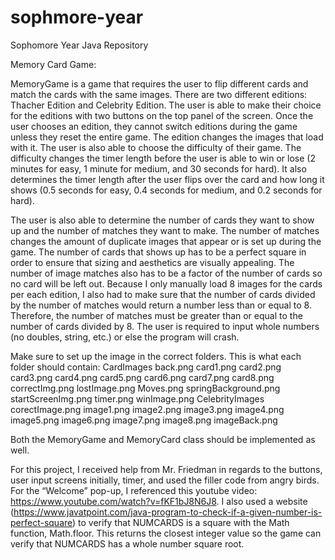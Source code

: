 # sophmore-year
Sophomore Year Java Repository

Memory Card Game:

MemoryGame is a game that requires the user to flip different cards and match the cards with the same images. There are two different editions: Thacher Edition and Celebrity Edition. The user is able to make their choice for the editions with two buttons on the top panel of the screen. Once the user chooses an edition, they cannot switch editions during the game unless they reset the entire game. The edition changes the images that load with it. The user is also able to choose the difficulty of their game. The difficulty changes the timer length before the user is able to win or lose (2 minutes for easy, 1 minute for medium, and 30 seconds for hard). It also determines the timer length after the user flips over the card and how long it shows (0.5 seconds for easy, 0.4 seconds for medium, and 0.2 seconds for hard).

The user is also able to determine the number of cards they want to show up and the number of matches they want to make. The number of matches changes the amount of duplicate images that appear or is set up during the game. The number of cards that shows up has to be a perfect square in order to ensure that sizing and aesthetics are visually appealing. The number of image matches also has to be a factor of the number of cards so no card will be left out. Because I only manually load 8 images for the cards per each edition, I also had to make sure that the number of cards divided by the number of matches would return a number less than or equal to 8. Therefore, the number of matches must be greater than or equal to the number of cards divided by 8. The user is required to input whole numbers (no doubles, string, etc.) or else the program will crash. 

Make sure to set up the image in the correct folders. This is what each folder should contain:
CardImages
back.png
card1.png
card2.png
card3.png
card4.png
card5.png
card6.png
card7.png
card8.png
correctImg.png
lostImage.png
Moves.png
springBackground.png
startScreenImg.png
timer.png
winImage.png
	CelebrityImages
		corectImage.png
		image1.png
		image2.png
		image3.png
		image4.png
		image5.png
		image6.png
		image7.png
		image8.png
imageBack.png
		
Both the MemoryGame and MemoryCard class should be implemented as well. 

For this project, I received help from Mr. Friedman in regards to the buttons, user input screens initially, timer, and used the filler code from angry birds. For the “Welcome” pop-up, I referenced this youtube video: https://www.youtube.com/watch?v=fKF1bJ8N6J8. I also used a website (https://www.javatpoint.com/java-program-to-check-if-a-given-number-is-perfect-square) to verify that NUMCARDS is a square with the Math function, Math.floor. This returns the closest integer value so the game can verify that NUMCARDS has a whole number square root. 
